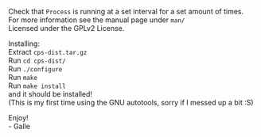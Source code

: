 Check that `Process` is running at a set interval for a set amount of times.  
For more information see the manual page under `man/`  
Licensed under the GPLv2 License.  

Installing:  
Extract `cps-dist.tar.gz`  
Run `cd cps-dist/`  
Run `./configure`  
Run `make`  
Run `make install`  
and it should be installed!   
(This is my first time using the GNU autotools, sorry if I messed up a bit :S)

Enjoy!  
\- Galle

